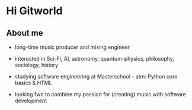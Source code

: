 # Hi Gitworld


## About me


- long-time music producer and mixing engineer
  
- interested in Sci-Fi, AI, astronomy, quantum-physics, philosophy, sociology, history
- studying software engineering at Masterschool - atm: Python core basics & HTML
  
- looking fwd to combine my passion for (creating) music with software development





# 
